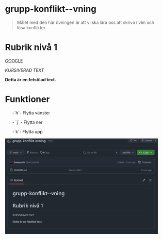 # grupp-konflikt--vning
> Målet med den här övningen är att vi ska lära oss att skriva i vim och lösa konflikter.
# Rubrik nivå 1

[GOOGLE](https://www.google.se/)

*KURSIVERAD TEXT*

**Detta är en fetstilad text.**
# Funktioner
<ul>-`h`- Flytta vänster</ul>
<ul>- `j` - Flytta ner</ul>
<ul>-`k`- Flytta upp</ul>



![Image of the project UI](./imageprojectui.png)

